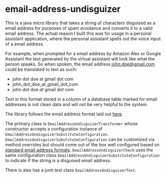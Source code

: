 
# email-address-undisguizer

This is a java micro library that takes a string of characters disguised as a email address for purposes of spam avoidance and converts it to a valid email address.  The actual reason I built this was for usage in a personal assistant application, where the personal assistant spells out the voice input of a email address.

For example, when prompted for a email address by Amazon Alex or Google Assistant the text generated by the virtual assistant will look like what the person speaks.  So when spoken, the email address john.doe@gmail.com could be translated to text as such:
* john dot doe at gmail dot com
* john_dot_doe_at_gmail_dot_com
* john _dot_ doe _at_ gmail _dot_ com

Text in this format stored in a column of a database table marked for email addresses is not clean data and will not be very helpful to the system.

The library follows the email address format laid out [here](https://en.wikipedia.org/wiki/Email_address).

The primary class is ```EmailAddressUndisguizerTransformer``` whose constructor accepts a configuration instance of ```EmailAddressUndisguizerSubstituteConfiguration```.  ```EmailAddressUndisguizerSubstituteConfiguration``` can be customized via method overrides but should come out of the box well configured based on [standard email address formats](https://en.wikipedia.org/wiki/Email_address).  ```EmailAddressUndisguizerCheck``` uses the same configuration class ```EmailAddressUndisguizerSubstituteConfiguration``` to indicate if the string is a disguised email address.

There is also has a junit test class ```EmailAddressUndisguizerTest```.
